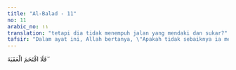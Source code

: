 ```yaml
---
title: "Al-Balad - 11"
no: 11
arabic_no: ١١
translation: "tetapi dia tidak menempuh jalan yang mendaki dan sukar?"
tafsir: "Dalam ayat ini, Allah bertanya, \"Apakah tidak sebaiknya ia merapikan jalan mendaki yang terjal?\" Artinya, manusia seharusnya bekerja keras dan berjuang semaksimal mungkin mengatasi segala rintangan supaya berhasil menyelesaikan pekerjaan-pekerjaan besar dan meninggalkan jasa-jasa besar."
---
```


فَلَا اقْتَحَمَ الْعَقَبَةَ ۖ
